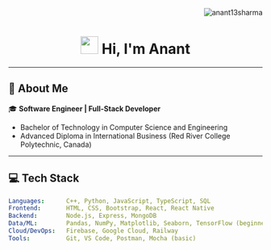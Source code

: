 <p align="right">
  <img src="https://komarev.com/ghpvc/?username=anant13sharma&label=Profile%20views&color=blue&style=flat" alt="anant13sharma" />
</p>

<h1 align="center">
  <img src="https://media.giphy.com/media/hvRJCLFzcasrR4ia7z/giphy.gif" width="35px"> Hi, I'm Anant
</h1>



---

## 🧠 About Me

🎓 **Software Engineer | Full-Stack Developer**

- Bachelor of Technology in Computer Science and Engineering  
- Advanced Diploma in International Business (Red River College Polytechnic, Canada) 

---

## 💻 Tech Stack

```yaml
Languages:      C++, Python, JavaScript, TypeScript, SQL
Frontend:       HTML, CSS, Bootstrap, React, React Native
Backend:        Node.js, Express, MongoDB
Data/ML:        Pandas, NumPy, Matplotlib, Seaborn, TensorFlow (beginner)
Cloud/DevOps:   Firebase, Google Cloud, Railway
Tools:          Git, VS Code, Postman, Mocha (basic)
